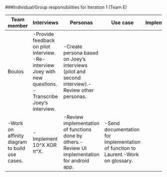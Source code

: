 ###Individual/Group responsibilities for Iteration 1 (Team E)


|Team member|Interviews|Personas|Use case|Implementation|Testing|Documentation/Glossary|
|---------|--------|--------|--------|--------|--------|--------|
|Boulos|-Provide feedback on pilot interview. -Re-interview Joey with new questions. -Transcribe Joey’s interview.|-Create persona based on Joey’s interviews (pilot and second interview).-Review other personas.
|-Work on affinity diagram to build use cases. |-Implement 10^X XOR π^X.|-Review implementation of functions done by others.-Review UI implementation for android app.|-Send documentation for implementation of function to Laurent.-Work on glossary.|

